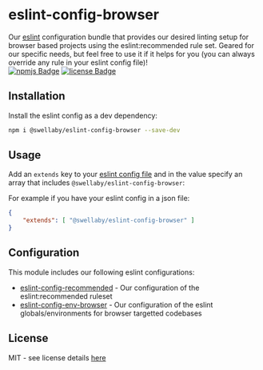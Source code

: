# eslint-config-browser
Our [eslint][eslint-url] configuration bundle that provides our desired linting setup for browser based projects using the eslint:recommended rule set. Geared for our specific needs, but feel free to use it if it helps for you (you can always override any rule in your eslint config file)!  
[![npmjs Badge][npmjs-version-badge]][npmjs-pkg-url] [![license Badge][license-badge]][license-url]

## Installation
Install the eslint config as a dev dependency:
```sh
npm i @swellaby/eslint-config-browser --save-dev
```

## Usage
Add an `extends` key to your [eslint config file][eslint-config-files-url] and in the value specify an array that includes `@swellaby/eslint-config-browser`:

For example if you have your eslint config in a json file:
```json
{
    "extends": [ "@swellaby/eslint-config-browser" ]
}
``` 

## Configuration
This module includes our following eslint configurations:  

* [eslint-config-recommended][eslint-recommended-config] - Our configuration of the eslint:recommended ruleset
* [eslint-config-env-browser][eslint-env-browser-config] - Our configuration of the eslint globals/environments for browser targetted codebases

## License
MIT - see license details [here][license-url]

[npmjs-version-badge]: https://img.shields.io/npm/v/@swellaby/eslint-config-browser.svg
[npmjs-pkg-url]: https://www.npmjs.com/package/@swellaby/eslint-config-browser
[eslint-url]: https://eslint.org/
[eslint-config-files-url]: https://eslint.org/docs/user-guide/configuring#using-configuration-files
[license-url]: https://github.com/swellaby/eslint-config/blob/master/LICENSE
[license-badge]: https://img.shields.io/github/license/swellaby/eslint-config.svg
[eslint-recommended-config]: https://github.com/swellaby/eslint-config/blob/master/rules/recommended/README.md#configuration
[eslint-env-browser-config]: https://github.com/swellaby/eslint-config/blob/master/env/browser/README.md#configuration